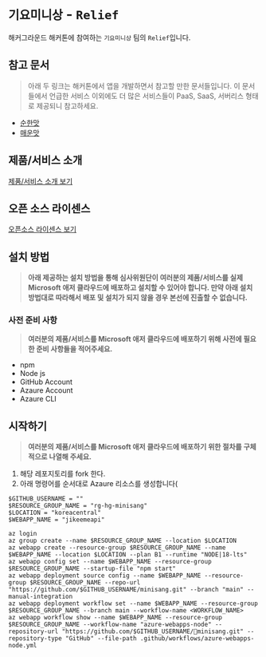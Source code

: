 # `기요미니상` - `Relief`

해커그라운드 해커톤에 참여하는 `기요미니상` 팀의 `Relief`입니다.

## 참고 문서

> 아래 두 링크는 해커톤에서 앱을 개발하면서 참고할 만한 문서들입니다. 이 문서들에서 언급한 서비스 이외에도 더 많은 서비스들이 PaaS, SaaS, 서버리스 형태로 제공되니 참고하세요.

- [순한맛](./REFERENCES_BASIC.md)
- [매운맛](./REFERENCES_ADVANCED.md)

## 제품/서비스 소개

<!-- 아래 링크는 지우지 마세요 -->
[제품/서비스 소개 보기](TOPIC.md)
<!-- 위 링크는 지우지 마세요 -->

## 오픈 소스 라이센스

<!-- 아래 링크는 지우지 마세요 -->
[오픈소스 라이센스 보기](./LICENSE)
<!-- 위 링크는 지우지 마세요 -->

## 설치 방법

> **아래 제공하는 설치 방법을 통해 심사위원단이 여러분의 제품/서비스를 실제 Microsoft 애저 클라우드에 배포하고 설치할 수 있어야 합니다. 만약 아래 설치 방법대로 따라해서 배포 및 설치가 되지 않을 경우 본선에 진출할 수 없습니다.**

### 사전 준비 사항

> **여러분의 제품/서비스를 Microsoft 애저 클라우드에 배포하기 위해 사전에 필요한 준비 사항들을 적어주세요.**
 - npm
 - Node js
 - GitHub Account
 - Azaure Account
 - Azaure CLI

## 시작하기

> **여러분의 제품/서비스를 Microsoft 애저 클라우드에 배포하기 위한 절차를 구체적으로 나열해 주세요.**
 1. 해당 레포지토리를 fork 한다.
 2. 아래 명령어를 순서대로 Azaure 리소스를 생성합니다(
```
$GITHUB_USERNAME = ""
$RESOURCE_GROUP_NAME = "rg-hg-minisang"
$LOCATION = "koreacentral"
$WEBAPP_NAME = "jikeemeapi"

az login
az group create --name $RESOURCE_GROUP_NAME --location $LOCATION
az webapp create --resource-group $RESOURCE_GROUP_NAME --name $WEBAPP_NAME --location $LOCATION --plan B1 --runtime "NODE|18-lts"
az webapp config set --name $WEBAPP_NAME --resource-group $RESOURCE_GROUP_NAME --startup-file "npm start"
az webapp deployment source config --name $WEBAPP_NAME --resource-group $RESOURCE_GROUP_NAME --repo-url "https://github.com/$GITHUB_USERNAME/minisang.git" --branch "main" --manual-integration
az webapp deployment workflow set --name $WEBAPP_NAME --resource-group $RESOURCE_GROUP_NAME --branch main --workflow-name <WORKFLOW_NAME>
az webapp workflow show --name $WEBAPP_NAME --resource-group $RESOURCE_GROUP_NAME --workflow-name "azure-webapps-node" --repository-url "https://github.com/$GITHUB_USERNAME/minisang.git" --repository-type "GitHub" --file-path .github/workflows/azure-webapps-node.yml
```
